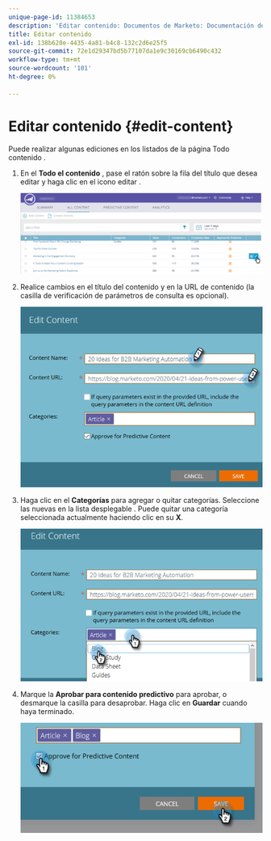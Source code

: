 ```yaml
---
unique-page-id: 11384653
description: 'Editar contenido: Documentos de Marketo: Documentación del producto'
title: Editar contenido
exl-id: 138b620e-4435-4a81-b4c8-132c2d6e25f5
source-git-commit: 72e1d29347bd5b77107da1e9c30169cb6490c432
workflow-type: tm+mt
source-wordcount: '101'
ht-degree: 0%

---
```


# Editar contenido {#edit-content}

Puede realizar algunas ediciones en los listados de la página Todo contenido .

1. En el **Todo el contenido** , pase el ratón sobre la fila del título que desea editar y haga clic en el icono editar .

   ![](assets/image2017-10-3-9-3a8-3a1.png)

1. Realice cambios en el título del contenido y en la URL de contenido (la casilla de verificación de parámetros de consulta es opcional).

   ![](assets/edit-content-2.png)

1. Haga clic en el **Categorías** para agregar o quitar categorías. Seleccione las nuevas en la lista desplegable . Puede quitar una categoría seleccionada actualmente haciendo clic en su **X**.

   ![](assets/edit-content-3.png)

1. Marque la **Aprobar para contenido predictivo** para aprobar, o desmarque la casilla para desaprobar. Haga clic en **Guardar** cuando haya terminado.

   ![](assets/edit-content-4.png)
